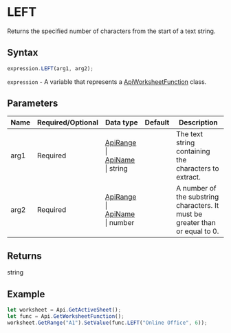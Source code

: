 # LEFT

Returns the specified number of characters from the start of a text string.

## Syntax

```javascript
expression.LEFT(arg1, arg2);
```

`expression` - A variable that represents a [ApiWorksheetFunction](../ApiWorksheetFunction.md) class.

## Parameters

| **Name** | **Required/Optional** | **Data type** | **Default** | **Description** |
| ------------- | ------------- | ------------- | ------------- | ------------- |
| arg1 | Required | [ApiRange](../../ApiRange/ApiRange.md) \| [ApiName](../../ApiName/ApiName.md) \| string |  | The text string containing the characters to extract. |
| arg2 | Required | [ApiRange](../../ApiRange/ApiRange.md) \| [ApiName](../../ApiName/ApiName.md) \| number |  | A number of the substring characters. It must be greater than or equal to 0. |

## Returns

string

## Example



```javascript editor-xlsx
let worksheet = Api.GetActiveSheet();
let func = Api.GetWorksheetFunction();
worksheet.GetRange("A1").SetValue(func.LEFT("Online Office", 6));
```
